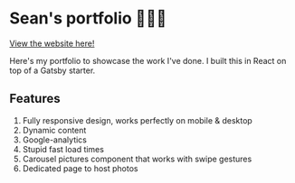 # Sean's portfolio 👨🏻‍💻
[View the website here!](https://seanngpack.com)

Here's my portfolio to showcase the work I've done. I built this in React on top of a Gatsby starter.

## Features
1. Fully responsive design, works perfectly on mobile & desktop
2. Dynamic content
3. Google-analytics
4. Stupid fast load times
5. Carousel pictures component that works with swipe gestures
6. Dedicated page to host photos

